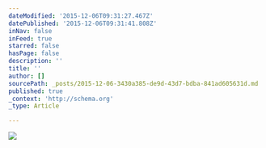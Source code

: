 ```yaml
---
dateModified: '2015-12-06T09:31:27.467Z'
datePublished: '2015-12-06T09:31:41.808Z'
inNav: false
inFeed: true
starred: false
hasPage: false
description: ''
title: ''
author: []
sourcePath: _posts/2015-12-06-3430a385-de9d-43d7-bdba-841ad605631d.md
published: true
_context: 'http://schema.org'
_type: Article

---
```

![](https://the-grid-user-content.s3-us-west-2.amazonaws.com/b34824fa-437e-405e-af06-348f23ad9cfc.jpg)
